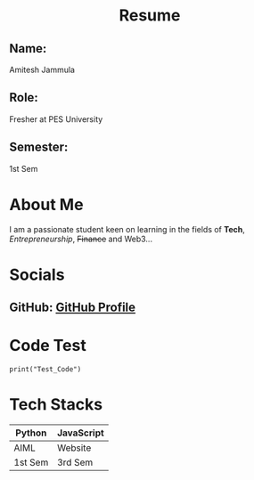 <h1 align = "center">Resume</h1>

## Name: 
Amitesh Jammula
## Role: 
Fresher at PES University
## Semester: 
1st Sem

# About Me
I am a passionate student keen on learning in the fields of __Tech__, *Entrepreneurship*, ~~Finance~~ and Web3...

# Socials
GitHub: [GitHub Profile](https://github.com/Amitesh-AJ10/)
---
# Code Test
`print("Test_Code")`

# Tech Stacks

Python | JavaScript
-----  | -----
AIML | Website
1st Sem | 3rd Sem

